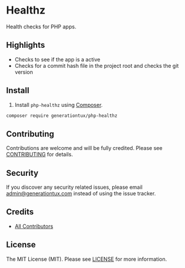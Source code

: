 # Healthz
Health checks for PHP apps.

## Highlights

* Checks to see if the app is a active
* Checks for a commit hash file in the project root and checks the git version

## Install

1. Install `php-healthz` using [Composer](https://getcomposer.org/).

```bash
composer require generationtux/php-healthz
```

Contributing
-------

Contributions are welcome and will be fully credited. Please see [CONTRIBUTING](.github/CONTRIBUTING.md) for details.

Security
-------

If you discover any security related issues, please email admin@generationtux.com instead of using the issue tracker.

Credits
-------

- [All Contributors](https://github.com/generationtux/php-healthz/graphs/contributors)

License
-------

The MIT License (MIT). Please see [LICENSE](LICENSE) for more information.
